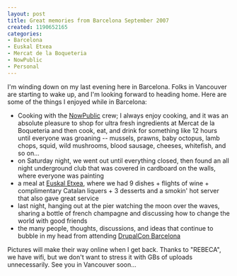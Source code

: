 ```yaml
--- 
layout: post
title: Great memories from Barcelona September 2007
created: 1190652165
categories: 
- Barcelona
- Euskal Etxea
- Mercat de la Boqueteria
- NowPublic
- Personal
---
```

<p>I'm winding down on my last evening here in Barcelona. Folks in Vancouver are starting to wake up, and I'm looking forward to heading home. Here are some of the things I enjoyed while in Barcelona:</p>

<ul>
<li>Cooking with the <a href="http://www.nowpublic.com">NowPublic</a> crew; I always enjoy cooking, and it was an absolute pleasure to shop for ultra fresh ingredients at Mercat de la Boqueteria and then cook, eat, and drink for something like 12 hours until everyone was groaning -- mussels, prawns, baby octopus, lamb chops, squid, wild mushrooms, blood sausage, cheeses, whitefish, and so on...</li>
<li>on Saturday night, we went out until everything closed, then found an all night underground club that was covered in cardboard on the walls, where everyone was painting</li>
<li>a meal at <a href="http://euskaletxeak.org">Euskal Etxea</a>, where we had 9 dishes + flights of wine + complimentary Catalan liquers + 3 desserts and a smokin' hot server that also gave great service</li>
<li>last night, hanging out at the pier watching the moon over the waves, sharing a bottle of french champagne and discussing how to change the world with good friends</li>
<li>the many people, thoughts, discussions, and ideas that continue to bubble in my head from attending <a href="http://barcelona2007.drupalcon.org">DrupalCon Barcelona</a></li>
</ul>

<p>Pictures will make their way online when I get back. Thanks to "REBECA", we have wifi, but we don't want to stress it with GBs of uploads unnecessarily. See you in Vancouver soon...</p>

